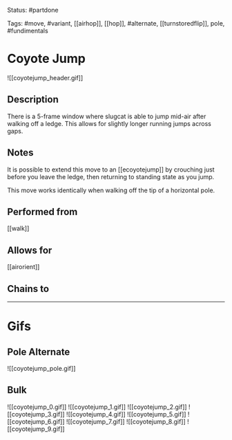 Status: #partdone

Tags: #move, #variant, [[airhop]], [[hop]], #alternate, [[turnstoredflip]], pole, #fundimentals

# Coyote Jump
![[coyotejump_header.gif]]
## Description
There is a 5-frame window where slugcat is able to jump mid-air after walking off a ledge. This allows for slightly longer running jumps across gaps.

## Notes
It is possible to extend this move to an [[ecoyotejump]] by crouching just before you leave the ledge, then returning to standing state as you jump.

This move works identically when walking off the tip of a horizontal pole.

## Performed from
[[walk]]

## Allows for
[[airorient]]

## Chains to


___
# Gifs
## Pole Alternate
![[coyotejump_pole.gif]]
## Bulk
![[coyotejump_0.gif]]
![[coyotejump_1.gif]]
![[coyotejump_2.gif]]
![[coyotejump_3.gif]]
![[coyotejump_4.gif]]
![[coyotejump_5.gif]]
![[coyotejump_6.gif]]
![[coyotejump_7.gif]]
![[coyotejump_8.gif]]
![[coyotejump_9.gif]]